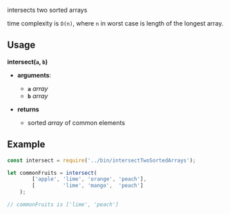 intersects two sorted arrays

time complexity is `O(n)`, where `n` in worst case is length of the longest array.

## Usage

**intersect(`a`, `b`)**

 * **arguments**:
    * **`a`** *array*
    * **`b`** *array*

 * **returns**
    * sorted *array* of common elements

## Example

```js
const intersect = require('../bin/intersectTwoSortedArrays');

let commonFruits = intersect(
        ['apple', 'lime', 'orange', 'peach'],
        [         'lime', 'mango',  'peach']
    );

// commonFruits is ['lime', 'peach']
```
